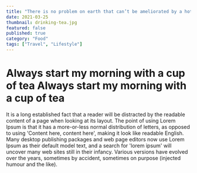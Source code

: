 ```yaml
---
title: "There is no problem on earth that can’t be ameliorated by a hot bath and a cup of tea."
date: 2021-03-25
thumbnail: drinking-tea.jpg
featured: false
published: true 
category: "Food"
tags: ["Travel", "Lifestyle"]
---
```


# Always start my morning with a cup of tea Always start my morning with a cup of tea

It is a long established fact that a reader will be distracted by the readable content of a page when looking at its layout. The point of using Lorem Ipsum is that it has a more-or-less normal distribution of letters, as opposed to using 'Content here, content here', making it look like readable English. Many desktop publishing packages and web page editors now use Lorem Ipsum as their default model text, and a search for 'lorem ipsum' will uncover many web sites still in their infancy. Various versions have evolved over the years, sometimes by accident, sometimes on purpose (injected humour and the like).


